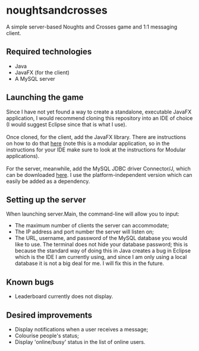 # noughtsandcrosses
A simple server-based Noughts and Crosses game and 1:1 messaging client.
## Required technologies
- Java
- JavaFX (for the client)
- A MySQL server
## Launching the game
Since I have not yet found a way to create a standalone, executable JavaFX application, I would recommend cloning this repository into an IDE of choice (I would suggest Eclipse since that is what I use).<br/><br/>
Once cloned, for the client, add the JavaFX library. There are instructions on how to do that [here](https://openjfx.io/openjfx-docs/) (note this is a modular application, so in the instructions for your IDE make sure to look at the instructions for Modular applications).<br/><br/>
For the server, meanwhile, add the MySQL JDBC driver Connector/J, which can be downloaded [here](https://dev.mysql.com/downloads/connector/j/). I use the platform-independent version which can easily be added as a dependency.
## Setting up the server
When launching server.Main, the command-line will allow you to input:
- The maximum number of clients the server can accommodate;
- The IP address and port number the server will listen on;
- The URL, username, and password of the MySQL database you would like to use.
The terminal does not hide your database password; this is because the standard way of doing this in Java creates a bug in Eclipse which is the IDE I am currently using, and since I am only using a local database it is not a big deal for me. I will fix this in the future.
## Known bugs
- Leaderboard currently does not display.
## Desired improvements
- Display notifications when a user receives a message;
- Colourise people's status;
- Display 'online/busy' status in the list of online users.
